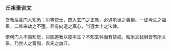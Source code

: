 ### 丘祖垂训文

吾教后辈门人知悉：尔等悟士，既入玄门之正教，必通夙世之善根。一证今生之福果，二修来劫之不堕。若有向道之真心，当遵太上之法律。



奈何门人不自知觉，只图道教以度平生？不知玄科而有禁戒，粒米文钱俱皆有所关系，乃世人之膏脂，农夫之血汗。